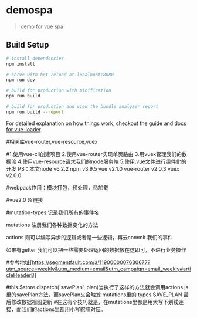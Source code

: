 # demospa

> demo for vue spa

## Build Setup

``` bash
# install dependencies
npm install

# serve with hot reload at localhost:8080
npm run dev

# build for production with minification
npm run build

# build for production and view the bundle analyzer report
npm run build --report
```

For detailed explanation on how things work, checkout the [guide](http://vuejs-templates.github.io/webpack/) and [docs for vue-loader](http://vuejs.github.io/vue-loader).

#相关库vue-router,vue-resource,vuex

#1.使用vue-cli创建项目
2.使用vue-router实现单页路由
3.用vuex管理我们的数据流
4.使用vue-resource请求我们的node服务端
5.使用.vue文件进行组件化的开发
PS：本文node v6.2.2 npm v3.9.5 vue v2.1.0 vue-router v2.0.3 vuex v2.0.0

#webpack作用：模块打包，预处理，热加载

#vue2.0 超链接<router-link to=''>

#mutation-types 记录我们所有的事件名

mutations 注册我们各种数据变化的方法

actions 则可以编写异步的逻辑或者是一些逻辑，再去commit
我们的事件

如果有getter 我们可以把一些需要处理返回的数据放在这即可，不进行业务操作


#参考地址[https://segmentfault.com/a/1190000007630677?utm_source=weekly&utm_medium=email&utm_campaign=email_weekly#articleHeader8]

#this.$store.dispatch('savePlan', plan)当执行了这样的方法就会调用actions.js里的savePlan方法，而savePlan又会触发 mutations里的 types.SAVE_PLAN 最后修改数据视图更新
#在这有个技巧就是，在mutations里都是用大写下划线连接，而我们的actions里都用小写驼峰对应。
